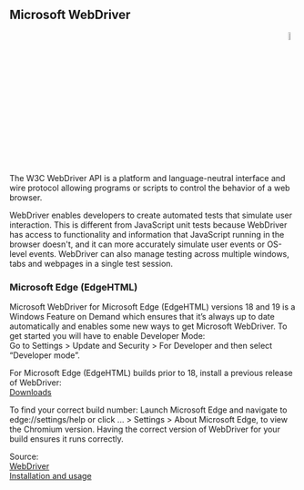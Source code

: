 ## Microsoft WebDriver

<div align="right"> 
<img width="6%" height="6%" src="" hspace="10">
</div>

The W3C WebDriver API is a platform and language-neutral interface and wire protocol allowing programs or scripts to control the behavior of a web browser.<br/>

WebDriver enables developers to create automated tests that simulate user interaction. This is different from JavaScript unit tests because WebDriver has access to functionality and information that JavaScript running in the browser doesn't, and it can more accurately simulate user events or OS-level events. WebDriver can also manage testing across multiple windows, tabs and webpages in a single test session.<br/>

### Microsoft Edge (EdgeHTML)<br/>

Microsoft WebDriver for Microsoft Edge (EdgeHTML) versions 18 and 19 is a Windows Feature on Demand which ensures that it’s always up to date automatically and enables some new ways to get Microsoft WebDriver. To get started you will have to enable Developer Mode:<br/>
Go to Settings > Update and Security > For Developer and then select “Developer mode”.<br/>

For Microsoft Edge (EdgeHTML) builds prior to 18, install a previous release of WebDriver:<br/>
[Downloads](https://developer.microsoft.com/en-us/microsoft-edge/tools/webdriver/#downloads)<br/>

To find your correct build number: Launch Microsoft Edge and navigate to edge://settings/help or click ... > Settings >  About Microsoft Edge, to view the Chromium version. Having the correct version of WebDriver for your build ensures it runs correctly.<br/>

Source:<br/>
[WebDriver](https://docs.microsoft.com/en-us/microsoft-edge/webdriver)<br/>
[Installation and usage](https://developer.microsoft.com/en-us/microsoft-edge/tools/webdriver/)

